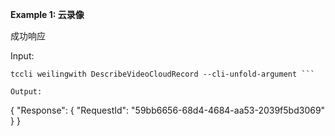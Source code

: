 **Example 1: 云录像**

成功响应

Input: 

```
tccli weilingwith DescribeVideoCloudRecord --cli-unfold-argument ```

Output: 
```
{
    "Response": {
        "RequestId": "59bb6656-68d4-4684-aa53-2039f5bd3069"
    }
}
```

